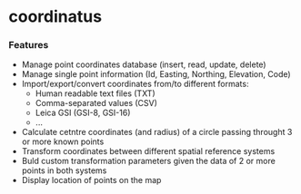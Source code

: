 # coordinatus



### Features 
- Manage point coordinates database (insert, read, update, delete)
- Manage single point information (Id, Easting, Northing, Elevation, Code)
- Import/export/convert coordinates from/to different formats:
  - Human readable text files (TXT)
  - Comma-separated values (CSV)
  - Leica GSI (GSI-8, GSI-16)
  - ...
- Calculate cetntre coordinates (and radius) of a circle passing throught 3 or more known points
- Transform coordinates between different spatial reference systems
- Buld custom transformation parameters given the data of 2 or more points in both systems
- Display location of points on the map
